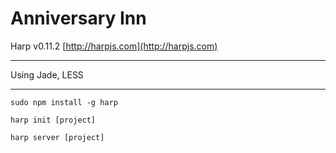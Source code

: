 # Anniversary Inn

Harp v0.11.2 [http://harpjs.com](http://harpjs.com)

---

Using Jade, LESS

---

`sudo npm install -g harp`

`harp init [project]`

`harp server [project]`